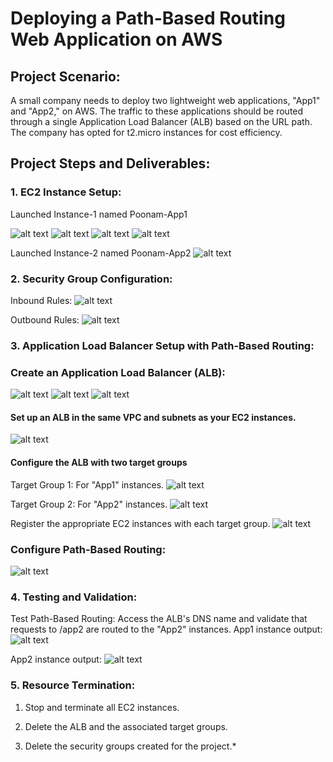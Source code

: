 # Deploying a Path-Based Routing Web Application on AWS

## Project Scenario:
A small company needs to deploy two lightweight web applications, "App1" and "App2," on AWS. The traffic to these applications should be routed through a single Application Load Balancer (ALB) based on the URL path. The company has opted for t2.micro instances for cost efficiency.

## Project Steps and Deliverables:
### 1. EC2 Instance Setup:

Launched Instance-1 named Poonam-App1

![alt text](img1.png)
![alt text](img2.png)
![alt text](img3.png)
![alt text](img4.png)

Launched Instance-2 named Poonam-App2
![alt text](img5.png)

### 2. Security Group Configuration:
Inbound Rules:
![alt text](img6.png)

Outbound Rules:
![alt text](img7.png)

### 3. Application Load Balancer Setup with Path-Based Routing:
### Create an Application Load Balancer (ALB):

![alt text](img8.png)
![alt text](img9.png)
![alt text](img10.png)
#### Set up an ALB in the same VPC and subnets as your EC2 instances.
![alt text](img11.png)


#### Configure the ALB with two target groups
Target Group 1: For "App1" instances.
![alt text](img12.png)

Target Group 2: For "App2" instances.
![alt text](img13.png)

Register the appropriate EC2 instances with each target group.
![alt text](img14.png)

### Configure Path-Based Routing:
![alt text](img15.png)


### 4. Testing and Validation:
Test Path-Based Routing:
Access the ALB's DNS name and validate that requests to /app2 are routed to the "App2" instances.
App1 instance output:
![alt text](img16.png)

App2 instance output:
![alt text](img17.png)

### 5. Resource Termination:

1. Stop and terminate all EC2 instances.

2. Delete the ALB and the associated target groups.

3. Delete the security groups created for the project.*


